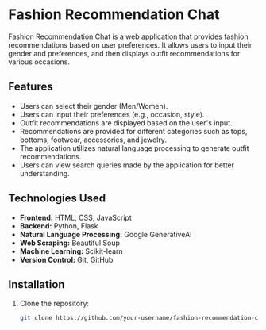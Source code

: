 # Fashion Recommendation Chat

Fashion Recommendation Chat is a web application that provides fashion recommendations based on user preferences. It allows users to input their gender and preferences, and then displays outfit recommendations for various occasions.

## Features

- Users can select their gender (Men/Women).
- Users can input their preferences (e.g., occasion, style).
- Outfit recommendations are displayed based on the user's input.
- Recommendations are provided for different categories such as tops, bottoms, footwear, accessories, and jewelry.
- The application utilizes natural language processing to generate outfit recommendations.
- Users can view search queries made by the application for better understanding.

## Technologies Used

- **Frontend:** HTML, CSS, JavaScript
- **Backend:** Python, Flask
- **Natural Language Processing:** Google GenerativeAI
- **Web Scraping:** Beautiful Soup
- **Machine Learning:** Scikit-learn
- **Version Control:** Git, GitHub

## Installation

1. Clone the repository:
   ```bash
   git clone https://github.com/your-username/fashion-recommendation-chat.git
